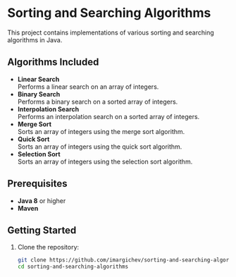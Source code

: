 # Sorting and Searching Algorithms

This project contains implementations of various sorting and searching algorithms in Java.  

## Algorithms Included
- **Linear Search**  
  Performs a linear search on an array of integers.  
- **Binary Search**  
  Performs a binary search on a sorted array of integers.  
- **Interpolation Search**  
  Performs an interpolation search on a sorted array of integers.  
- **Merge Sort**  
  Sorts an array of integers using the merge sort algorithm.  
- **Quick Sort**  
  Sorts an array of integers using the quick sort algorithm.  
- **Selection Sort**  
  Sorts an array of integers using the selection sort algorithm.  

## Prerequisites
- **Java 8** or higher  
- **Maven**

## Getting Started
1. Clone the repository:  
   ```bash
   git clone https://github.com/imargichev/sorting-and-searching-algorithms.git
   cd sorting-and-searching-algorithms
